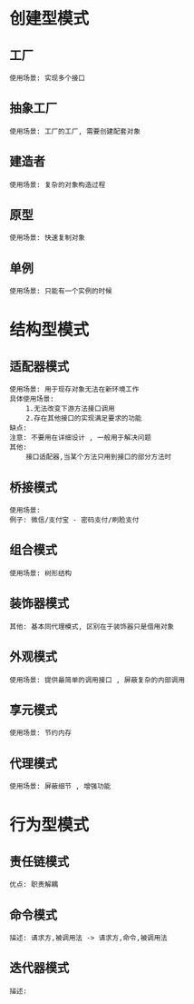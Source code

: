 # 创建型模式

## 工厂
    使用场景: 实现多个接口
## 抽象工厂
    使用场景: 工厂的工厂, 需要创建配套对象
## 建造者
    使用场景: 复杂的对象构造过程
## 原型 
    使用场景: 快速复制对象
## 单例
    使用场景: 只能有一个实例的时候

# 结构型模式

## 适配器模式
    使用场景: 用于现存对象无法在新环境工作
    具体使用场景: 
        1.无法改变下游方法接口调用
        2.存在其他接口的实现满足要求的功能
    缺点: 
    注意: 不要用在详细设计 , 一般用于解决问题
    其他: 
        接口适配器,当某个方法只用到接口的部分方法时

## 桥接模式
    使用场景: 
    例子: 微信/支付宝 - 密码支付/刷脸支付

## 组合模式
    使用场景: 树形结构

## 装饰器模式
    其他: 基本同代理模式, 区别在于装饰器只是借用对象

## 外观模式
    使用场景: 提供最简单的调用接口 , 屏蔽复杂的内部调用

## 享元模式
    使用场景: 节约内存

## 代理模式
    使用场景: 屏蔽细节 , 增强功能

# 行为型模式
## 责任链模式 
    优点: 职责解耦

## 命令模式
    描述: 请求方,被调用法 -> 请求方,命令,被调用法

## 迭代器模式
    描述: 
